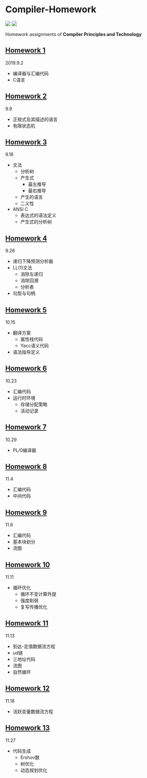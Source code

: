 # Compiler-Homework
[![](https://img.shields.io/badge/Homework-@lyc0930-informational.svg?style=flat)](https://github.com/lyc0930) ![](https://img.shields.io/badge/USTC-2019Fall-critical.svg?style=flat)

Homework assignments of **Compiler Principles and Technology**

## [Homework 1](https://github.com/lyc0930/Compiler-Homework/tree/master/Homework1)
2019.9.2
- 编译器与汇编代码
- C语言

## [Homework 2](https://github.com/lyc0930/Compiler-Homework/tree/master/Homework2)
9.9
- 正规式及其描述的语言
- 有限状态机

## [Homework 3](https://github.com/lyc0930/Compiler-Homework/tree/master/Homework3)
9.16
- 文法
    - 分析树
    - 产生式
        - 最左推导
        - 最右推导
    - 产生的语言
    - 二义性
- ANSI C
    - 表达式的语法定义
    - 产生式的分析树

## [Homework 4](https://github.com/lyc0930/Compiler-Homework/tree/master/Homework4)
9.26
- 递归下降预测分析器
- LL(1)文法
    - 消除左递归
    - 消除回溯
    - 分析表
- 句型与句柄

## [Homework 5](https://github.com/lyc0930/Compiler-Homework/tree/master/Homework5)
10.15
- 翻译方案
    - 属性栈代码
    - Yacc语义代码
- 语法指导定义

## [Homework 6](https://github.com/lyc0930/Compiler-Homework/tree/master/Homework6)
10.23
- 汇编代码
- 运行时环境
    - 存储分配策略
    - 活动记录

## [Homework 7](https://github.com/lyc0930/Compiler-Homework/tree/master/Homework7)
10.29
- PL/0编译器

## [Homework 8](https://github.com/lyc0930/Compiler-Homework/tree/master/Homework8)
11.4
- 汇编代码
- 中间代码

## [Homework 9](https://github.com/lyc0930/Compiler-Homework/tree/master/Homework9)
11.6
- 汇编代码
- 基本块划分
- 流图

## [Homework 10](https://github.com/lyc0930/Compiler-Homework/tree/master/Homework10)
11.11
- 循环优化
    - 循环不变计算外提
    - 强度削弱
    - 复写传播优化

## [Homework 11](https://github.com/lyc0930/Compiler-Homework/tree/master/Homework11)
11.13
- 到达-定值数据流方程
- ud链
- 三地址代码
- 流图
- 自然循环

## [Homework 12](https://github.com/lyc0930/Compiler-Homework/tree/master/Homework12)
11.18
- 活跃变量数据流方程

## [Homework 13](https://github.com/lyc0930/Compiler-Homework/tree/master/Homework13)
11.27
- 代码生成
    - Ershov数
    - 树优化
    - 动态规划优化